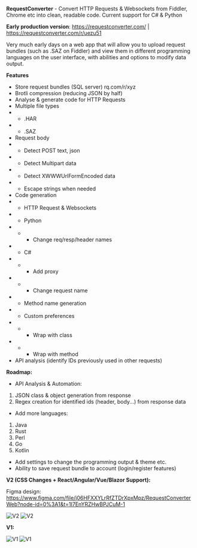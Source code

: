 **RequestConverter** - Convert HTTP Requests & Websockets from Fiddler, Chrome etc into clean, readable code. Current support for C# & Python

**Early production version**: https://requestconverter.com/ | https://requestconverter.com/r/uezu51

Very much early days on a web app that will allow you to upload request bundles (such as .SAZ on Fiddler) and view them in different programming languages on the user interface, with abilities and options to modify data output.

**Features**

* Store request bundles (SQL server) rq.com/r/xyz
* Brotli compression (reducing JSON by half)
* Analyse & generate code for HTTP Requests
* Multiple file types
* * .HAR
* * .SAZ
* Request body
* * Detect POST text, json
* * Detect Multipart data
* * Detect XWWWUrlFormEncoded data
* * Escape strings when needed
* Code generation
* * HTTP Request & Websockets
* * Python
* * * Change req/resp/header names
* * C#
* * * Add proxy
* * * Change request name
* * Method name generation
* * Custom preferences
* * * Wrap with class
* * * Wrap with method
* API analysis (identify IDs previously used in other requests)

**Roadmap:**

- API Analysis & Automation: 
1. JSON class & object generation from response
2. Regex creation for identified ids (header, body...) from response data
- Add more languages:
1. Java
2. Rust
3. Perl
4. Go
5. Kotlin
- Add settings to change the programming output & theme etc.
- Ability to save request bundle to account (login/register features)

**V2 (CSS Changes + React/Angular/Vue/Blazor Support):**

Figma design: https://www.figma.com/file/j06HFXXYLrRfZTDrXpxMpz/RequestConverterWeb?node-id=0%3A1&t=1I7EnYRZHwBPJCuM-1

![V2](https://i.imgur.com/ef7u3T7.png)
![V2](https://i.imgur.com/rBxRGaT.png)

**V1:**

![V1](https://i.imgur.com/qhNUIOb.png)
![V1](https://i.imgur.com/GOC3fS5.png)
